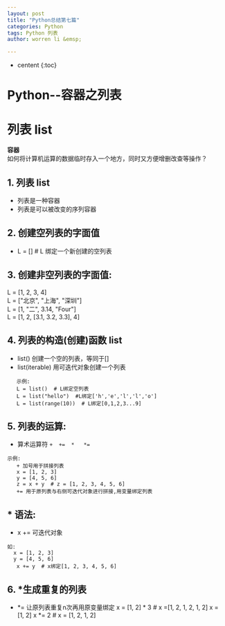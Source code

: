 ```yaml
---
layout: post
title: "Python总结第七篇"
categories: Python
tags: Python 列表
author: worren li &emsp;

---
```


* centent
{:toc}

# Python--容器之列表
# 列表 list

   **容器**  
   如何将计算机运算的数据临时存入一个地方，同时又方便增删改查等操作？  

## 1. 列表 list  
* 列表是一种容器    
* 列表是可以被改变的序列容器  

## 2. 创建空列表的字面值
* L = []  # L 绑定一个新创建的空列表

## 3. 创建非空列表的字面值:
   L = [1, 2, 3, 4]  
   L = ["北京", "上海", "深圳"]  
   L = [1, "二", 3.14, "Four"]  
   L = [1, 2, [3.1, 3.2, 3.3], 4]  

## 4. 列表的构造(创建)函数 list  
* list()         创建一个空的列表，等同于[]  
* list(iterable)  用可迭代对象创建一个列表  
```
   示例:
   L = list()  # L绑定空列表
   L = list("hello")  #L绑定['h','e','l','l','o']
   L = list(range(10))  # L绑定[0,1,2,3...9]
```

## 5. 列表的运算:
* 算术运算符
     `+  +=  *   *=`  
```
示例:
   + 加号用于拼接列表
   x = [1, 2, 3]
   y = [4, 5, 6]
   z = x + y  # z = [1, 2, 3, 4, 5, 6]
   += 用于原列表与右侧可迭代对象进行拼接,用变量绑定列表
```

## * 语法:
* x += 可迭代对象
```
如:
  x = [1, 2, 3]
  y = [4, 5, 6]
   x += y  # x绑定[1, 2, 3, 4, 5, 6]
```

## 6. *生成重复的列表
* *=  让原列表重复n次再用原变量绑定
    x = [1, 2] * 3  # x =[1, 2, 1, 2, 1, 2]
    x = [1, 2]
    x *= 2  # x = [1, 2, 1, 2]